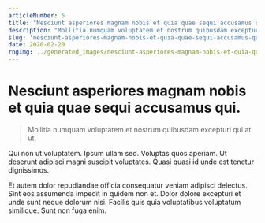 ```yaml
---
articleNumber: 5
title: "Nesciunt asperiores magnam nobis et quia quae sequi accusamus qui."
description: "Mollitia numquam voluptatem et nostrum quibusdam excepturi qui at ut."
slug: 'nesciunt-asperiores-magnam-nobis-et-quia-quae-sequi-accusamus-qui.'
date: 2020-02-20
rngImg: ../generated_images/nesciunt-asperiores-magnam-nobis-et-quia-quae-sequi-accusamus-qui..jpg
---
```


# Nesciunt asperiores magnam nobis et quia quae sequi accusamus qui.

> Mollitia numquam voluptatem et nostrum quibusdam excepturi qui at ut.

Qui non ut voluptatem. Ipsum ullam sed. Voluptas quos aperiam. Ut deserunt adipisci magni suscipit voluptates. Quasi quasi id unde est tenetur dignissimos.
 Et autem dolor repudiandae officia consequatur veniam adipisci delectus. Sint eos assumenda impedit in quidem non et. Dolor dolore excepturi et unde sunt neque dolorum nisi. Facilis quis quia voluptatibus voluptatum similique. Sunt non fuga enim.
